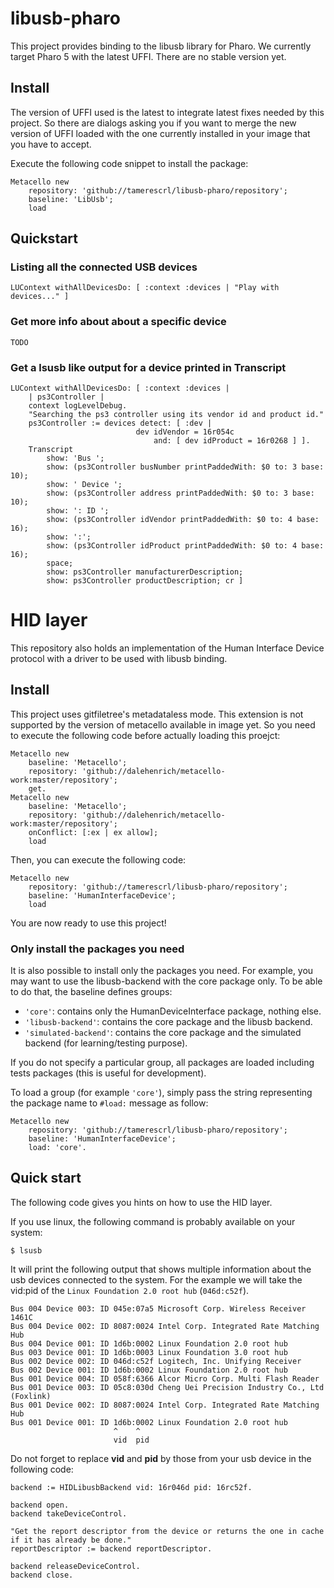 # libusb-pharo

This project provides binding to the libusb library for Pharo. We currently target Pharo 5 with the latest UFFI. There are no stable version yet.

## Install
The version of UFFI used is the latest to integrate latest fixes needed by this project. So there are dialogs asking you if you want to merge the new version of UFFI loaded with the one currently installed in your image that you have to accept.

Execute the following code snippet to install the package:

~~~
Metacello new
    repository: 'github://tamerescrl/libusb-pharo/repository';
    baseline: 'LibUsb';
    load
~~~


## Quickstart

### Listing all the connected USB devices
```
LUContext withAllDevicesDo: [ :context :devices | "Play with devices..." ]
```

### Get more info about about a specific device

`TODO`

### Get a lsusb like output for a device printed in Transcript
```
LUContext withAllDevicesDo: [ :context :devices |
    | ps3Controller |
    context logLevelDebug.
    "Searching the ps3 controller using its vendor id and product id."
    ps3Controller := devices detect: [ :dev |
                            dev idVendor = 16r054c
                                and: [ dev idProduct = 16r0268 ] ].
    Transcript
        show: 'Bus ';
        show: (ps3Controller busNumber printPaddedWith: $0 to: 3 base: 10);
        show: ' Device ';
        show: (ps3Controller address printPaddedWith: $0 to: 3 base: 10);
        show: ': ID ';
        show: (ps3Controller idVendor printPaddedWith: $0 to: 4 base: 16);
        show: ':';
        show: (ps3Controller idProduct printPaddedWith: $0 to: 4 base: 16);
        space;
        show: ps3Controller manufacturerDescription;
        show: ps3Controller productDescription; cr ]
```

# HID layer
This repository also holds an implementation of the Human Interface Device protocol with a driver to be used with libusb binding.

## Install
This project uses gitfiletree's metadataless mode. This extension is not supported
by the version of metacello available in image yet. So you need to execute the
following code before actually loading this proejct:
```
Metacello new 
    baseline: 'Metacello'; 
    repository: 'github://dalehenrich/metacello-work:master/repository'; 
    get. 
Metacello new 
    baseline: 'Metacello'; 
    repository: 'github://dalehenrich/metacello-work:master/repository'; 
    onConflict: [:ex | ex allow]; 
    load 
```
Then, you can execute the following code:
```
Metacello new
    repository: 'github://tamerescrl/libusb-pharo/repository';
    baseline: 'HumanInterfaceDevice';
    load
```
You are now ready to use this project!

### Only install the packages you need
It is also possible to install only the packages you need. For example, you may want to use the libusb-backend with the core package only. To be able to do that, the baseline defines groups:

- `'core'`: contains only the HumanDeviceInterface package, nothing else.
- `'libusb-backend'`: contains the core package and the libusb backend.
- `'simulated-backend'`: contains the core package and the simulated backend (for learning/testing purpose).

If you do not specify a particular group, all packages are loaded including tests packages (this is useful for development).

To load a group (for example `'core'`), simply pass the string representing the package name to `#load:` message as follow:

```
Metacello new
    repository: 'github://tamerescrl/libusb-pharo/repository';
    baseline: 'HumanInterfaceDevice';
    load: 'core'.
```

## Quick start
The following code gives you hints on how to use the HID layer.

If you use linux, the following command is probably available on your system:
```
$ lsusb
```

It will print the following output that shows multiple information about the
usb devices connected to the system. For the example we will take the vid:pid
of the `Linux Foundation 2.0 root hub` (`046d:c52f`).

```
Bus 004 Device 003: ID 045e:07a5 Microsoft Corp. Wireless Receiver 1461C
Bus 004 Device 002: ID 8087:0024 Intel Corp. Integrated Rate Matching Hub
Bus 004 Device 001: ID 1d6b:0002 Linux Foundation 2.0 root hub
Bus 003 Device 001: ID 1d6b:0003 Linux Foundation 3.0 root hub
Bus 002 Device 002: ID 046d:c52f Logitech, Inc. Unifying Receiver
Bus 002 Device 001: ID 1d6b:0002 Linux Foundation 2.0 root hub
Bus 001 Device 004: ID 058f:6366 Alcor Micro Corp. Multi Flash Reader
Bus 001 Device 003: ID 05c8:030d Cheng Uei Precision Industry Co., Ltd (Foxlink) 
Bus 001 Device 002: ID 8087:0024 Intel Corp. Integrated Rate Matching Hub
Bus 001 Device 001: ID 1d6b:0002 Linux Foundation 2.0 root hub
                       ^    ^
                       vid  pid
```

Do not forget to replace **vid** and **pid** by those from your usb device in the following code: 

```
backend := HIDLibusbBackend vid: 16r046d pid: 16rc52f.

backend open.
backend takeDeviceControl.

"Get the report descriptor from the device or returns the one in cache if it has already be done."
reportDescriptor := backend reportDescriptor.

backend releaseDeviceControl.
backend close.
```
